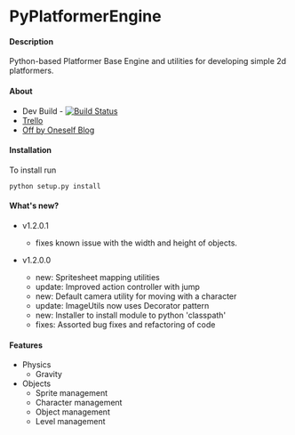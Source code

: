 PyPlatformerEngine 
==================

#### Description
Python-based Platformer Base Engine and utilities for developing simple 2d platformers.

#### About
* Dev Build - [![Build Status](http://walrath.technology:8080/jenkins/buildStatus/icon?job=PyPlatformerEngine)](http://walrath.technology:8080/jenkins/view/Open%20Source/job/PyPlatformerEngine/)
* [Trello](https://trello.com/b/b5zVsGiI/pyplatformerengine)
* [Off by Oneself Blog](http://blog.walrath.technology)

#### Installation
To install run 

	python setup.py install


#### What's new?
* v1.2.0.1
	* fixes known issue with the width and height of objects.
	
* v1.2.0.0
	* new: Spritesheet mapping utilities
	* update: Improved action controller with jump
	* new: Default camera utility for moving with a character
	* update: ImageUtils now uses Decorator pattern
	* new: Installer to install module to python 'classpath'
	* fixes: Assorted bug fixes and refactoring of code 

#### Features
* Physics
	* Gravity
* Objects
	* Sprite management
	* Character management
	* Object management
	* Level management
